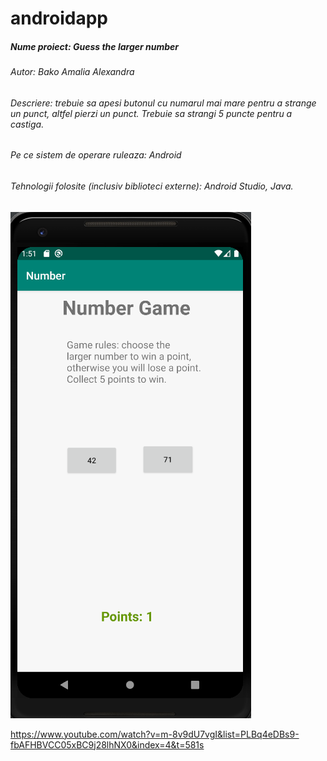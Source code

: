 # androidapp

##### Nume proiect: Guess the larger number
###### Autor: Bako Amalia Alexandra
###### Descriere: trebuie sa apesi butonul cu numarul mai mare pentru a strange un punct, altfel pierzi un punct. Trebuie sa strangi 5 puncte pentru a castiga.
###### Pe ce sistem de operare ruleaza: Android
###### Tehnologii folosite (inclusiv biblioteci externe): Android Studio, Java.
 
![alt text](https://github.com/AmaliaBako/androidapp/blob/master/imgPhone.png "Game Image")



https://www.youtube.com/watch?v=m-8v9dU7vgI&list=PLBq4eDBs9-fbAFHBVCC05xBC9j28lhNX0&index=4&t=581s
